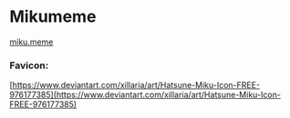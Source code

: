 # Mikumeme

[miku.meme](https://miku.meme)


### Favicon:
[https://www.deviantart.com/xillaria/art/Hatsune-Miku-Icon-FREE-976177385](https://www.deviantart.com/xillaria/art/Hatsune-Miku-Icon-FREE-976177385)
